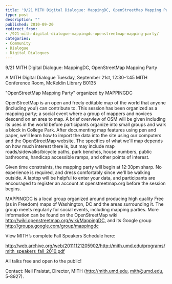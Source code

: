 ```yaml
---
title: '9/21 MITH Digital Dialogue: MappingDC, OpenStreetMap Mapping Party'
type: post
description: ""
published: 2010-09-20
redirect_from: 
- /921-mith-digital-dialogue-mappingdc-openstreetmap-mapping-party/
categories:
- Community
- Dialogue
- Digital Dialogues
---
```

9/21 MITH Digital Dialogue: MappingDC, OpenStreetMap Mapping Party

A MITH Digital Dialogue Tuesday, September 21st, 12:30-1:45 MITH Conference Room, McKeldin Library B0135

"OpenStreetMap Mapping Party" organized by MAPPINGDC

OpenStreetMap is an open and freely editable map of the world that anyone (including you!) can contribute to. This session has been organized as a mapping party; a social event where a group of mappers and novices descend on an area to map. A brief overview of OSM will be given including its uses in the world before participants organize into small groups and walk a block in College Park. After documenting map features using pen and paper, we'll learn how to import the data into the site using our computers and the OpenStreetMap website. The specifics of what we'll map depends on how much interest there is, but may include map roads/sidewalks/bicycle paths, park benches, house numbers, public bathrooms, handicap accessible ramps, and other points of interest.

Given time constraints, the mapping party will begin at 12:30pm sharp. No experience is required, and dress comfortably since we'll be walking outside. A laptop will be helpful to enter your data, and participants are encouraged to register an account at openstreetmap.org before the session begins.

MAPPINGDC is a local group organized around producing high quality Free (as in Freedom) maps of Washington, DC and the areas surrounding it. The group meets regularly for social events, including mapping parties. More information can be found on the OpenStreetMap wiki http://wiki.openstreetmap.org/wiki/MappingDC, and its Google group http://groups.google.com/group/mappingdc

View MITH’s complete Fall Speakers Schedule here:

http://web.archive.org/web/20111121205902/http://mith.umd.edu/programs/mith_speakers_fall_2010.pdf

All talks free and open to the public!

Contact: Neil Fraistat, Director, MITH (http://mith.umd.edu, mith@umd.edu, 5-8927).
